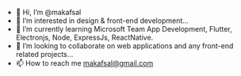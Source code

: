 - 👋 Hi, I’m @makafsal
- 👀 I’m interested in design & front-end development...
- 🌱 I’m currently learning Microsoft Team App Development, Flutter, Electronjs, Node, ExpressJs, ReactNative.
- 💞️ I’m looking to collaborate on web applications and any front-end related projects...
- 📫 How to reach me makafsal@gmail.com

<!---
makafsal/makafsal is a ✨ special ✨ repository because its `README.md` (this file) appears on your GitHub profile.
You can click the Preview link to take a look at your changes.
--->

